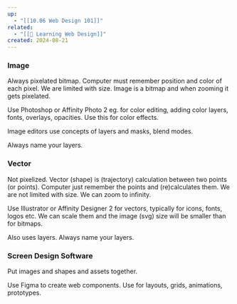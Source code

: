 ```yaml
---
up:
  - "[[10.06 Web Design 101]]"
related:
  - "[[🎨 Learning Web Design]]"
created: 2024-08-21
---
```


### Image

Always pixelated bitmap. Computer must remember position and color of each pixel. We are limited with size. Image is a bitmap and when zooming it gets pixelated.

Use Photoshop or Affinity Photo 2 eg. for color editing, adding color layers, fonts, overlays, opacities. Use this for color effects.

Image editors use concepts of layers and masks, blend modes.

 Always name your layers.

### Vector

Not pixelized. Vector (shape) is (trajectory) calculation between two points (or points). Computer just remember the points and (re)calculates them. We are not limited with size. We can zoom to infinity.

Use Illustrator or Affinity Designer 2 for vectors, typically for icons, fonts, logos etc. We can scale them and the image (svg) size will be smaller than for bitmaps.

Also uses layers. Always name your layers.

### Screen Design Software

Put images and shapes  and assets together.

Use Figma to create web components. Use for layouts, grids, animations, prototypes.